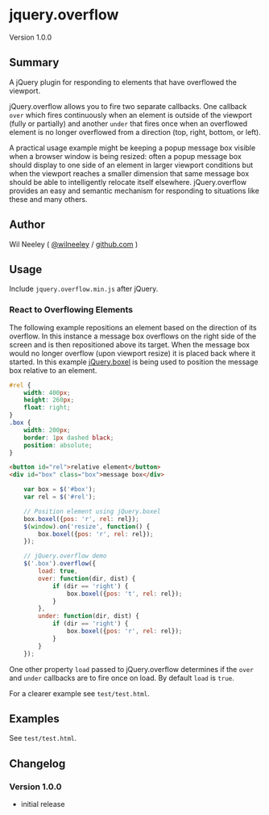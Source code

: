 # jquery.overflow

Version 1.0.0

## Summary

A jQuery plugin for responding to elements that have overflowed the viewport.

jQuery.overflow allows you to fire two separate callbacks. One callback `over` which fires continuously when an 
element is outside of the viewport (fully or partially) and another `under` that fires once when an overflowed 
element is no longer overflowed from a direction (top, right, bottom, or left).

A practical usage example might be keeping a popup message box visible when a browser window is being resized: often
a popup message box should display to one side of an element in larger viewport conditions but when the viewport reaches
a smaller dimension that same message box should be able to intelligently relocate itself elsewhere. jQuery.overflow
provides an easy and semantic mechanism for responding to situations like these and many others.

## Author

Wil Neeley ( [@wilneeley](http://twitter.com/wilneeley) / [github.com](https://github.com/Xaxis) )

## Usage

Include `jquery.overflow.min.js` after jQuery.

### React to Overflowing Elements

The following example repositions an element based on the direction of its overflow. In this instance a message box 
overflows on the right side of the screen and is then repositioned above its target. When the message box would no 
longer overflow (upon viewport resize) it is placed back where it started. In this example 
[jQuery.boxel](https://github.com/Xaxis/jquery.boxel) is being used to position the message box relative to an element.

```css
#rel {
    width: 400px;
    height: 260px;
    float: right;
}
.box {
    width: 200px;
    border: 1px dashed black;
    position: absolute;
}
```

```html
<button id="rel">relative element</button>
<div id="box" class="box">message box</div>
```

```javascript
    var box = $('#box');
    var rel = $('#rel');

    // Position element using jQuery.boxel
    box.boxel({pos: 'r', rel: rel});
    $(window).on('resize', function() {
        box.boxel({pos: 'r', rel: rel});
    });

    // jQuery.overflow demo
    $('.box').overflow({
        load: true,
        over: function(dir, dist) {
            if (dir == 'right') {
                box.boxel({pos: 't', rel: rel});
            }
        },
        under: function(dir, dist) {
            if (dir == 'right') {
                box.boxel({pos: 'r', rel: rel});
            }
        }
    });
```

One other property `load` passed to jQuery.overflow determines if the `over` and `under` callbacks are to fire once on
load. By default `load` is `true`.

For a clearer example see `test/test.html`.

## Examples

See `test/test.html`.

## Changelog

### Version 1.0.0

* initial release
